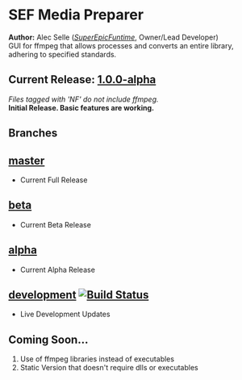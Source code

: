 # SEF Media Preparer
**Author:** Alec Selle ([*SuperEpicFuntime*](https://superepicfuntime.com), Owner/Lead Developer)<br/>
GUI for ffmpeg that allows processes and converts an entire library, adhering to specified standards.

## Current Release: [1.0.0-alpha](https://github.com/alecselle/sefmediapreparer/releases)
*Files tagged with 'NF' do not include ffmpeg.*<br/>
**Initial Release. Basic features are working.**

## Branches
## [master](https://github.com/alecselle/sefmediapreparer/tree/master)
- Current Full Release

## [beta](https://github.com/alecselle/sefmediapreparer/tree/beta)
- Current Beta Release

## [alpha](https://github.com/alecselle/sefmediapreparer/tree/alpha)
- Current Alpha Release

## [development](https://github.com/alecselle/sefmediapreparer/tree/development) [![Build Status](http://dev.alecselle.com:8080/job/SEF%20Media%20Preparer%20Dev/badge/icon)](http://dev.alecselle.com:8080/job/SEF%20Media%20Preparer%20Dev/)
- Live Development Updates

## Coming Soon...
1. Use of ffmpeg libraries instead of executables
2. Static Version that doesn't require dlls or executables
